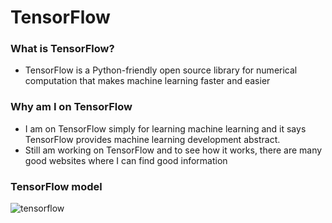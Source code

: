 # TensorFlow
### What is TensorFlow?
- TensorFlow is a Python-friendly open source library for numerical computation that makes machine learning faster and easier
### Why am I on TensorFlow
- I am on TensorFlow simply for learning machine learning and it says TensorFlow provides machine learning development abstract.
- Still am working on TensorFlow and to see how it works, there are many good websites where I can find good information
### TensorFlow model
![tensorflow](.img/tensorflow.png)

